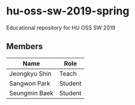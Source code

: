 # hu-oss-sw-2019-spring
Educational repository for HU OSS SW 2019

## Members

| Name | Role |
|------|------|
|Jeongkyu Shin | Teach |
|Sangwon Park | Student |
|Seungmin Baek | Student |

